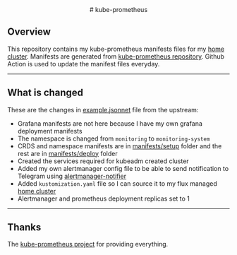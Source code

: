 <div align="center">
# kube-prometheus
</div>

## Overview

This repository contains my kube-prometheus manifests files for my [home cluster](https://github.com/budimanjojo/home-cluster). Manifests are generated from [kube-prometheus repository](https://github.com/prometheus-operator/kube-prometheus). Github Action is used to update the manifest files everyday.

---

## What is changed

These are the changes in [example.jsonnet](./example.jsonnet) file from the upstream:
- Grafana manifests are not here because I have my own grafana deployment manifests
- The namespace is changed from `monitoring` to `monitoring-system`
- CRDS and namespace manifests are in [manifests/setup](./manifests/setup) folder and the rest are in [manifests/deploy](./manifests/deploy) folder
- Created the services required for kubeadm created cluster
- Added my own alertmanager config file to be able to send notification to Telegram using [alertmanager-notifier](https://github.com/ix-ai/alertmanager-notifier)
- Added `kustomization.yaml` file so I can source it to my flux managed [home cluster](https://github.com/budimanjojo/home-cluster)
- Alertmanager and prometheus deployment replicas set to 1

---

## Thanks

The [kube-prometheus project](https://github.com/prometheus-operator/kube-prometheus) for providing everything.
